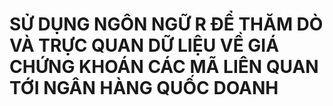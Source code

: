 # SỬ DỤNG NGÔN NGỮ R ĐỂ THĂM DÒ VÀ TRỰC QUAN DỮ LIỆU VỀ GIÁ CHỨNG KHOÁN CÁC MÃ LIÊN QUAN TỚI NGÂN HÀNG QUỐC DOANH
